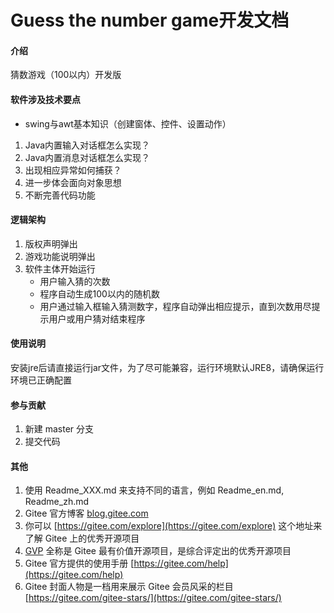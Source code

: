 # Guess the number game开发文档

#### 介绍

猜数游戏（100以内）开发版

#### 软件涉及技术要点

+ swing与awt基本知识（创建窗体、控件、设置动作）

1. Java内置输入对话框怎么实现？
2. Java内置消息对话框怎么实现？
3. 出现相应异常如何捕获？
4. 进一步体会面向对象思想
5. 不断完善代码功能

#### 逻辑架构

1. 版权声明弹出
2. 游戏功能说明弹出
3. 软件主体开始运行
   + 用户输入猜的次数
   + 程序自动生成100以内的随机数
   + 用户通过输入框输入猜测数字，程序自动弹出相应提示，直到次数用尽提示用户或用户猜对结束程序

#### 使用说明

安装jre后请直接运行jar文件，为了尽可能兼容，运行环境默认JRE8，请确保运行环境已正确配置

#### 参与贡献

1. 新建 master 分支
2. 提交代码

#### 其他

1. 使用 Readme\_XXX.md 来支持不同的语言，例如 Readme\_en.md, Readme\_zh.md
2. Gitee 官方博客 [blog.gitee.com](https://blog.gitee.com)
3. 你可以 [https://gitee.com/explore](https://gitee.com/explore) 这个地址来了解 Gitee 上的优秀开源项目
4. [GVP](https://gitee.com/gvp) 全称是 Gitee 最有价值开源项目，是综合评定出的优秀开源项目
5. Gitee 官方提供的使用手册 [https://gitee.com/help](https://gitee.com/help)
6. Gitee 封面人物是一档用来展示 Gitee 会员风采的栏目 [https://gitee.com/gitee-stars/](https://gitee.com/gitee-stars/)
